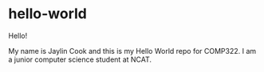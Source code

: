 # hello-world
Hello!

My name is Jaylin Cook and this is my Hello World repo for COMP322. I am a junior computer science student at NCAT. 
